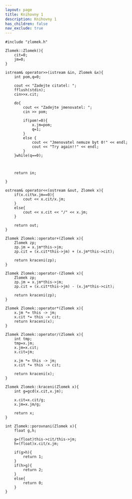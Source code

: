 ```yaml
---
layout: page
title: Knihovny 1
description: Knihovny 1
has_children: false
nav_exclude: true
---
```

    #include "zlomek.h"

    Zlomek::Zlomek(){
        cit=0;
        jm=0;
    }

    istream& operator>>(istream &in, Zlomek &x){
        int pom,q=0;
        
        cout << "Zadejte citatel: ";
        fflush(stdin);
        cin>>x.cit;
        
        do{
            cout << "Zadejte jmenovatel: ";
            cin >> pom;
            
            if(pom!=0){
                x.jm=pom;
                q=1;
            }
            else {
                cout << "Jmenovatel nemuze byt 0!" << endl;
                cout << "Try again!!" << endl;
            }
        }while(q==0);
        
        
        
        return in;
        
    }

    ostream& operator<<(ostream &out, Zlomek x){
        if(x.cit%x.jm==0){
            cout << x.cit/x.jm;
        }
        else{
            cout << x.cit << "/" << x.jm;
        }
        
        return out;
    }

    Zlomek Zlomek::operator+(Zlomek x){
        Zlomek zp;
        zp.jm = x.jm*this->jm;
        zp.cit = (x.cit*this->jm) + (x.jm*this->cit);
        
        return kraceni(zp);
    }

    Zlomek Zlomek::operator-(Zlomek x){
        Zlomek zp;
        zp.jm = x.jm*this->jm;
        zp.cit = (x.cit*this->jm) - (x.jm*this->cit);
        
        return kraceni(zp);
    }

    Zlomek Zlomek::operator*(Zlomek x){
        x.jm *= this -> jm;
        x.cit *= this -> cit;
        return kraceni(x);
    }

    Zlomek Zlomek::operator/(Zlomek x){
        int tmp;
        tmp=x.jm;
        x.jm=x.cit;
        x.cit=jm;
        
        x.jm *= this -> jm;
        x.cit *= this -> cit;
        
        return kraceni(x);
    }

    Zlomek Zlomek::kraceni(Zlomek x){
        int g=gcd(x.cit,x.jm);
        
        x.cit=x.cit/g;
        x.jm=x.jm/g;
        
        return x;
    }

    int Zlomek::porovnani(Zlomek x){
        float g,h;
        
        g=(float)this->cit/this->jm;
        h=(float)x.cit/x.jm;
        
        if(g>h){
            return 1;
        }
        if(h>g){
            return 2;
        }
        else{
            return 0;
        }	 
    }